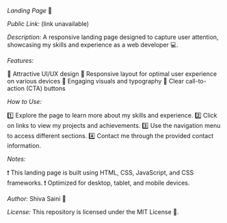 _Landing Page_ 📄


_Public Link:_ (link unavailable)


_Description:_
A responsive landing page designed to capture user attention, showcasing my skills and experience as a web developer 💻.


_Features:_


🔹 Attractive UI/UX design
🔹 Responsive layout for optimal user experience on various devices
🔹 Engaging visuals and typography
🔹 Clear call-to-action (CTA) buttons


_How to Use:_


1️⃣ Explore the page to learn more about my skills and experience.
2️⃣ Click on links to view my projects and achievements.
3️⃣ Use the navigation menu to access different sections.
4️⃣ Contact me through the provided contact information.


_Notes:_


❗️ This landing page is built using HTML, CSS, JavaScript, and CSS frameworks.
❗️ Optimized for desktop, tablet, and mobile devices.


_Author:_
Shiva Saini 👋


_License:_
This repository is licensed under the MIT License 📜.
